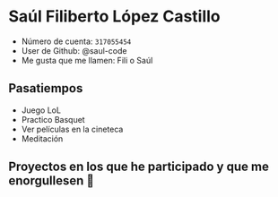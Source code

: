 # Saúl Filiberto López Castillo

- Número de cuenta: `317055454`
- User de Github: @saul-code
- Me gusta que me llamen: Fili o Saúl

## Pasatiempos

- Juego LoL
- Practico Basquet
- Ver películas en la cineteca
- Meditación

## Proyectos en los que he participado y que me enorgullesen 🖤

